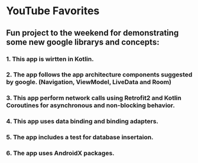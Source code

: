 # YouTube Favorites

## Fun project to the weekend for demonstrating some new google librarys and concepts:

### 1. This app is wirtten in Kotlin.

### 2. The app follows the app architecture components suggested by google. (Navigation, ViewModel, LiveData and Room)

### 3. This app perform network calls using Retrofit2 and Kotlin Coroutines for asynchronous and non-blocking behavior.

### 4. This app uses data binding and binding adapters.

### 5. The app includes a test for database insertaion.

### 6. The app uses AndroidX packages.

